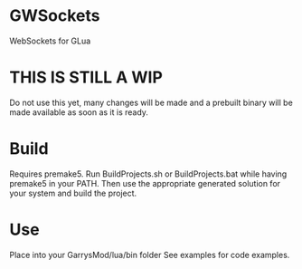 # GWSockets
WebSockets for GLua

# THIS IS STILL A WIP
Do not use this yet, many changes will be made and a prebuilt binary will be made available as soon as it is ready.

# Build
Requires premake5.
Run BuildProjects.sh or BuildProjects.bat while having premake5 in your PATH.
Then use the appropriate generated solution for your system and build the project.

# Use
Place into your GarrysMod/lua/bin folder
See examples for code examples.
